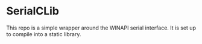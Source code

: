 # SerialCLib

This repo is a simple wrapper around the WINAPI serial interface. It is set up to compile into a static library.
